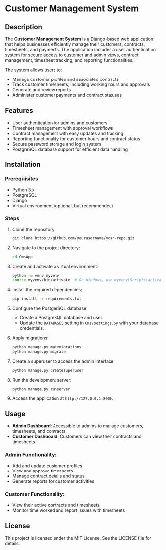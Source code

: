 # Customer Management System

## Description

The **Customer Management System** is a Django-based web application that helps businesses efficiently manage their customers, contracts, timesheets, and payments. The application includes a user authentication system for secure access to customer and admin views, contract management, timesheet tracking, and reporting functionalities.

The system allows users to:
- Manage customer profiles and associated contracts
- Track customer timesheets, including working hours and approvals
- Generate and review reports
- Administer customer payments and contract statuses

## Features

- User authentication for admins and customers
- Timesheet management with approval workflows
- Contract management with easy updates and tracking
- Reporting functionality for customer hours and contract status
- Secure password storage and login system
- PostgreSQL database support for efficient data handling

## Installation

### Prerequisites

- Python 3.x
- PostgreSQL
- Django
- Virtual environment (optional, but recommended)

### Steps

1. Clone the repository:

    ```bash
    git clone https://github.com/yourusername/your-repo.git
    ```

2. Navigate to the project directory:

    ```bash
    cd CmsApp
    ```

3. Create and activate a virtual environment:

    ```bash
    python -m venv myvenv
    source myvenv/bin/activate  # On Windows, use myvenv\Scripts\activate
    ```

4. Install the required dependencies:

    ```bash
    pip install -r requirements.txt
    ```

5. Configure the PostgreSQL database:
   - Create a PostgreSQL database and user.
   - Update the `DATABASES` setting in `Cms/settings.py` with your database credentials.

6. Apply migrations:

    ```bash
    python manage.py makemigrations
    python manage.py migrate
    ```

7. Create a superuser to access the admin interface:

    ```bash
    python manage.py createsuperuser
    ```

8. Run the development server:

    ```bash
    python manage.py runserver
    ```

9. Access the application at `http://127.0.0.1:8000`.

## Usage

- **Admin Dashboard**: Accessible to admins to manage customers, timesheets, and contracts.
- **Customer Dashboard**: Customers can view their contracts and timesheets.

### Admin Functionality:

- Add and update customer profiles
- View and approve timesheets
- Manage contract details and status
- Generate reports for customer activities

### Customer Functionality:

- View their active contracts and timesheets
- Monitor time worked and report issues with timesheets

## License

This project is licensed under the MIT License. See the LICENSE file for details.